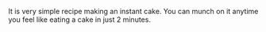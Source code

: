 It is very simple recipe making an instant cake. You can munch on it anytime you feel like eating a cake in just 2 minutes.